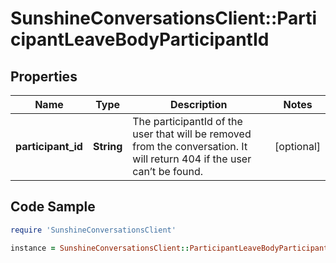 # SunshineConversationsClient::ParticipantLeaveBodyParticipantId

## Properties

Name | Type | Description | Notes
------------ | ------------- | ------------- | -------------
**participant_id** | **String** | The participantId of the user that will be removed from the conversation. It will return 404 if the user can’t be found.  | [optional] 

## Code Sample

```ruby
require 'SunshineConversationsClient'

instance = SunshineConversationsClient::ParticipantLeaveBodyParticipantId.new(participant_id: 42589ad070d43be9b00ff7e5)
```


